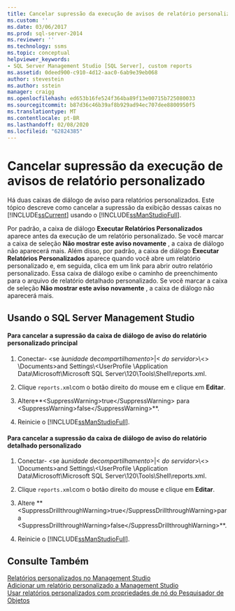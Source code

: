 ```yaml
---
title: Cancelar supressão da execução de avisos de relatório personalizado | Microsoft Docs
ms.custom: ''
ms.date: 03/06/2017
ms.prod: sql-server-2014
ms.reviewer: ''
ms.technology: ssms
ms.topic: conceptual
helpviewer_keywords:
- SQL Server Management Studio [SQL Server], custom reports
ms.assetid: 0deed900-c910-4d12-aac0-6ab9e39eb068
author: stevestein
ms.author: sstein
manager: craigg
ms.openlocfilehash: ed653b16fe524f364ba89f13e00715b725080033
ms.sourcegitcommit: b87d36c46b39af8b929ad94ec707dee8800950f5
ms.translationtype: MT
ms.contentlocale: pt-BR
ms.lasthandoff: 02/08/2020
ms.locfileid: "62824385"
---
```

# <a name="unsuppress-run-custom-report-warnings"></a>Cancelar supressão da execução de avisos de relatório personalizado
  Há duas caixas de diálogo de aviso para relatórios personalizados. Este tópico descreve como cancelar a supressão da exibição dessas caixas no [!INCLUDE[ssCurrent](../../includes/sscurrent-md.md)] usando o [!INCLUDE[ssManStudioFull](../../includes/ssmanstudiofull-md.md)].  
  
 Por padrão, a caixa de diálogo **Executar Relatórios Personalizados** aparece antes da execução de um relatório personalizado. Se você marcar a caixa de seleção **Não mostrar este aviso novamente** , a caixa de diálogo não aparecerá mais. Além disso, por padrão, a caixa de diálogo **Executar Relatórios Personalizados** aparece quando você abre um relatório personalizado e, em seguida, clica em um link para abrir outro relatório personalizado. Essa caixa de diálogo exibe o caminho de preenchimento para o arquivo de relatório detalhado personalizado. Se você marcar a caixa de seleção **Não mostrar este aviso novamente** , a caixa de diálogo não aparecerá mais.  
  
##  <a name="SSMSProcedure"></a> Usando o SQL Server Management Studio  
  
#### <a name="to-unsuppress-the-main-custom-report-warning-dialog-box"></a>Para cancelar a supressão da caixa de diálogo de aviso do relatório personalizado principal  
  
1.  Conectar- \<se à*unidade* de*compartilhamento*>|\< *do servidor*>\\<> \Documents\>and Settings\\<UserProfile \Application Data\Microsoft\Microsoft SQL Server\120\Tools\Shell\reports.xml.  
  
2.  Clique `reports.xml`com o botão direito do mouse em e clique em **Editar**.  
  
3.  Altere**\<SuppressWarning>true\</SuppressWarning> para \<SuppressWarning>false\</SuppressWarning>**.  
  
4.  Reinicie o [!INCLUDE[ssManStudioFull](../../includes/ssmanstudiofull-md.md)].  
  
#### <a name="to-unsuppress-the-drill-through-custom-report-warning-dialog-box"></a>Para cancelar a supressão da caixa de diálogo de aviso do relatório detalhado personalizado  
  
1.  Conectar- \<se à*unidade* de*compartilhamento*>|\< *do servidor*>\\<> \Documents\>and Settings\\<UserProfile \Application Data\Microsoft\Microsoft SQL Server\120\Tools\Shell\reports.xml.  
  
2.  Clique `reports.xml`com o botão direito do mouse e clique em **Editar**.  
  
3.  Altere ** \<SuppressDrillthroughWarning>true\</SuppressDrillthroughWarning>para \<SuppressDrillthroughWarning>false\</SuppressDrillthroughWarning>**.  
  
4.  Reinicie o [!INCLUDE[ssManStudioFull](../../includes/ssmanstudiofull-md.md)].  
  
## <a name="see-also"></a>Consulte Também  
 [Relatórios personalizados no Management Studio](custom-reports-in-management-studio.md)   
 [Adicionar um relatório personalizado a Management Studio](add-a-custom-report-to-management-studio.md)   
 [Usar relatórios personalizados com propriedades de nó do Pesquisador de Objetos](use-custom-reports-with-object-explorer-node-properties.md)  
  
  
